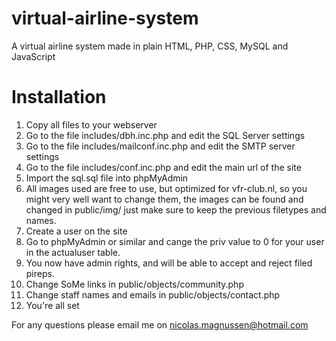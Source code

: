 # virtual-airline-system
A virtual airline system made in plain HTML, PHP, CSS, MySQL and JavaScript

# Installation
1. Copy all files to your webserver
2. Go to the file includes/dbh.inc.php and edit the SQL Server settings
3. Go to the file includes/mailconf.inc.php and edit the SMTP server settings
4. Go to the file includes/conf.inc.php and edit the main url of the site
5. Import the sql.sql file into phpMyAdmin
6. All images used are free to use, but optimized for vfr-club.nl, so you might very well want to change them, the images can be found and changed in public/img/ just make sure to keep the previous filetypes and names.
7. Create a user on the site
8. Go to phpMyAdmin or similar and cange the priv value to 0 for your user in the actualuser table.
9. You now have admin rights, and will be able to accept and reject filed pireps.
10. Change SoMe links in public/objects/community.php
11. Change staff names and emails in public/objects/contact.php
12. You're all set


For any questions please email me on nicolas.magnussen@hotmail.com